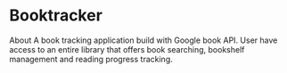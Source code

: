 # Booktracker
About A book tracking application build with Google book API. User have access to an entire library that offers book searching, bookshelf management and reading progress tracking.
